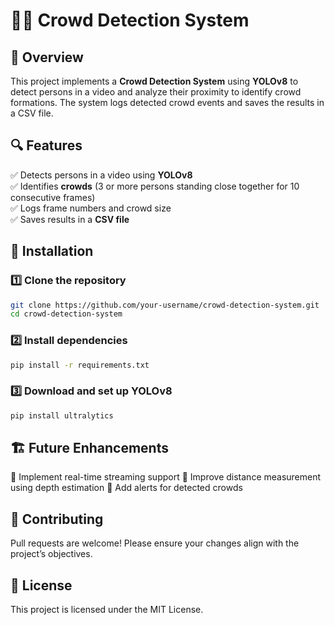 # 🕵️‍♂️ Crowd Detection System  

## 📌 Overview  
This project implements a **Crowd Detection System** using **YOLOv8** to detect persons in a video and analyze their proximity to identify crowd formations. The system logs detected crowd events and saves the results in a CSV file.  

## 🔍 Features  
✅ Detects persons in a video using **YOLOv8**  
✅ Identifies **crowds** (3 or more persons standing close together for 10 consecutive frames)  
✅ Logs frame numbers and crowd size  
✅ Saves results in a **CSV file**  


## 🔧 Installation  
### 1️⃣ Clone the repository  
```bash
git clone https://github.com/your-username/crowd-detection-system.git
cd crowd-detection-system
```
### 2️⃣ Install dependencies
```bash
pip install -r requirements.txt
```

### 3️⃣ Download and set up YOLOv8
```bash
pip install ultralytics
```

## 🏗️ Future Enhancements
🔹 Implement real-time streaming support
🔹 Improve distance measurement using depth estimation
🔹 Add alerts for detected crowds

## 🤝 Contributing
Pull requests are welcome! Please ensure your changes align with the project’s objectives.

## 📜 License
This project is licensed under the MIT License.
